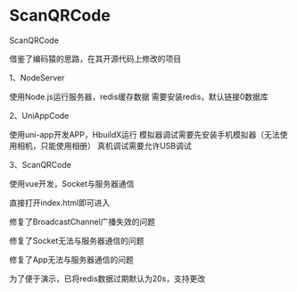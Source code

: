 # ScanQRCode
ScanQRCode

借鉴了编码猿的思路，在其开源代码上修改的项目

1、NodeServer

使用Node.js运行服务器，redis缓存数据
需要安装redis，默认链接0数据库

2、UniAppCode

使用uni-app开发APP，HbuildX运行
模拟器调试需要先安装手机模拟器（无法使用相机，只能使用相册）
真机调试需要允许USB调试

3、ScanQRCode

使用vue开发，Socket与服务器通信

直接打开index.html即可进入

修复了BroadcastChannel广播失效的问题

修复了Socket无法与服务器通信的问题

修复了App无法与服务器通信的问题

为了便于演示，已将redis数据过期默认为20s，支持更改
